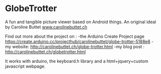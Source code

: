 # GlobeTrotter
A fun and tangible picture viewer based on Android things.
An original ideal by Caroline Buttet
www.carolinebuttet.ch

Find out more about the project on :
-the Arduino Create Project page https://create.arduino.cc/projecthub/carolinebuttet/globe-trotter-5188e8
-my website: http://carolinebuttet.ch/globe-trotter.html
-my blog post : http://carolinebuttet.ch/globetrotter.html

It works with arduino, the keyboard.h library and a html+jquery+custom javascript webpage.
